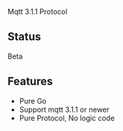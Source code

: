 Mqtt 3.1.1 Protocol

Status
------------
Beta

Features
------------
 - Pure Go
 - Support mqtt 3.1.1 or newer
 - Pure Protocol, No logic code
